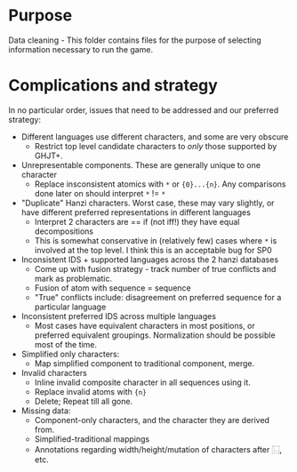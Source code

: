# Purpose
Data cleaning - This folder contains files for the purpose of selecting information necessary to run the game.

# Complications and strategy
In no particular order, issues that need to be addressed and our preferred strategy:  
* Different languages use different characters, and some are very obscure
  * Restrict top level candidate characters to *only* those supported by GHJT+. 
* Unrepresentable components. These are generally unique to one character  
  * Replace insconsistent atomics with `*` or `{0}...{n}`. Any comparisons done later on should interpret `*` != `*` 
* "Duplicate" Hanzi characters. Worst case, these may vary slightly, or have different preferred representations in different languages
  * Interpret 2 characters are == if (not iff!) they have equal decompositions
  * This is somewhat conservative in (relatively few) cases where `*` is involved at the top level. I think this is an acceptable bug for SP0
* Inconsistent IDS + supported languages across the 2 hanzi databases
  * Come up with fusion strategy - track number of true conflicts and mark as problematic.
  * Fusion of atom with sequence = sequence
  * "True" conflicts include: disagreement on preferred sequence for a particular language
* Inconsistent preferred IDS across multiple languages
  * Most cases have equivalent characters in most positions, or preferred equivalent groupings. Normalization should be possible most of the time.
* Simplified only characters: 
  * Map simplified component to traditional component, merge.
* Invalid characters
  * Inline invalid composite character in all sequences using it. 
  * Replace invalid atoms with `{n}`
  * Delete; Repeat till all gone.
* Missing data:
  * Component-only characters, and the character they are derived from.
  * Simplified-traditional mappings
  * Annotations regarding width/height/mutation of characters after ⿺, etc.